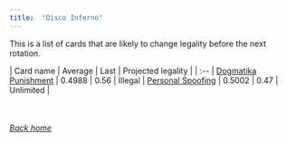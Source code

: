 ```yaml
---
title:  "Disco Inferno"
---
```


This is a list of cards that are likely to change legality before the next rotation.

| Card name | Average | Last | Projected legality |
| :-- |
[Dogmatika Punishment](https://db.ygoprodeck.com/card/?search=Dogmatika%20Punishment) | 0.4988 | 0.56 | Illegal |
[Personal Spoofing](https://db.ygoprodeck.com/card/?search=Personal%20Spoofing) | 0.5002 | 0.47 | Unlimited |

<br>

###### [Back home](index)